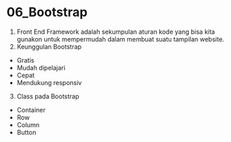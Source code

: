 # 06_Bootstrap

1. Front End Framework adalah sekumpulan aturan kode yang bisa kita gunakon untuk mempermudah dalam membuat suatu tampilan website.
2. Keunggulan Bootstrap
- Gratis
- Mudah dipelajari
- Cepat
- Mendukung responsiv
3. Class pada Bootstrap
- Container
- Row
- Column
- Button
